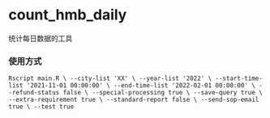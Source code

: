 # count_hmb_daily
统计每日数据的工具

### 使用方式
`Rscript main.R \
	--city-list 'XX' \
	--year-list '2022' \
	--start-time-list '2021-11-01 00:00:00' \
	--end-time-list '2022-02-01 00:00:00' \
	--refund-status false \
	--special-processing true \
	--save-query true \
	--extra-requirement true \
	--standard-report false \
	--send-sop-email true \
	--test true`